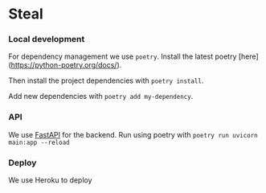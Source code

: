 # Steal

### Local development
For dependency management we use `poetry`. Install the latest poetry [here]
(https://python-poetry.org/docs/).

Then install the project dependencies with `poetry install`.

Add new dependencies with `poetry add my-dependency`.

### API
We use [FastAPI](https://fastapi.tiangolo.com/) for the backend. Run using 
poetry with ```poetry run uvicorn main:app --reload```


### Deploy
We use Heroku to deploy
